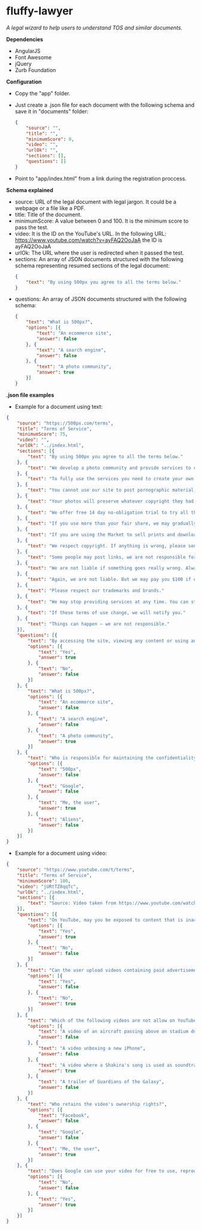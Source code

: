 fluffy-lawyer
=============

*A legal wizard to help users to understand TOS and similar documents.*

**Dependencies**
* AngularJS
* Font Awesome
* jQuery
* Zurb Foundation

**Configuration**
* Copy the "app" folder.

* Just create a .json file for each document with the following schema and save it in "documents" folder:
    ```json
    {
        "source": "",
        "title": "",
        "minimumScore": 0,
        "video": "",
        "urlOk": "",
        "sections": [],
        "questions": []
    }
    ```

* Point to "app/index.html" from a link during the registration proccess.
  
**Schema explained**
* source: URL of the legal document with legal jargon. It could be a webpage or a file like a PDF.
* title: Title of the document.
* minimumScore: A value between 0 and 100. It is the minimum score to pass the test.
* video: It is the ID on the YouTube's URL. In the following URL: https://www.youtube.com/watch?v=ayFAQ2OoJaA the ID is ayFAQ2OoJaA
* urlOk: The URL where the user is redirected when it passed the test.
* sections: An array of JSON documents structured with the following schema representing resumed sections of the legal document:
    ```json
    {
        "text": "By using 500px you agree to all the terms below."
    }
    ```
* questions: An array of JSON documents structured with the following schema:
    ```json
    {
        "text": "What is 500px?",
        "options": [{
            "text": "An ecommerce site",
            "answer": false
        }, {
            "text": "A search engine",
            "answer": false
        }, {
            "text": "A photo community",
            "answer": true
        }]
    }
    ```
**.json file examples**
* Example for a document using text:
```json
{
    "source": "https://500px.com/terms",
    "title": "Terms of Service",
    "minimumScore": 75,
    "video": "",
    "urlOk": "../index.html",
    "sections": [{
        "text": "By using 500px you agree to all the terms below."
    }, {
        "text": "We develop a photo community and provide services to create online portfolios and we will develop more features and services in the future. At times things can go wrong and the service may be interrupted. Unlikely, but sometimes things can go really wrong."
    }, {
        "text": "To fully use the services you need to create your own account, without violating other peoples' rights."
    }, {
        "text": "You cannot use our site to post pornographic material, harass people, send spam, negatively vote on all photos, and do other crazy stuff. Be reasonable and responsible, don't do anything stupid and you'll be fine."
    }, {
        "text": "Your photos will preserve whatever copyright they had before uploading to this site. We will protect the copyright and will not sell your photos without your permission."
    }, {
        "text": "We offer free 14 day no-obligation trial to try all the features of Awesome and Plus accounts. Refunds apply only to services described on upgrade page."
    }, {
        "text": "If you use more than your fair share, we may gradually limit your account."
    }, {
        "text": "If you are using the Market to sell prints and downloads of your photos for profit, you give us permission to print photos and deliver downloads. Your photos will be kept safe."
    }, {
        "text": "We respect copyright. If anything is wrong, please send an email with all the details to help@500px.com."
    }, {
        "text": "Some people may post links, we are not responsible for those links."
    }, {
        "text": "We are not liable if something goes really wrong. Always have a backup of your photos."
    }, {
        "text": "Again, we are not liable. But we may pay you $100 if our server flies into your window."
    }, {
        "text": "Please respect our trademarks and brands."
    }, {
        "text": "We may stop providing services at any time. You can stop using your account or close it at any time as well."
    }, {
        "text": "If these terms of use change, we will notify you."
    }, {
        "text": "Things can happen — we are not responsible."
    }],
    "questions": [{
        "text": "By accessing the site, viewing any content or using any services available on the site, are you agreeing to be bound by these terms?",
        "options": [{
            "text": "Yes",
            "answer": true
        }, {
            "text": "No",
            "answer": false
        }]
    }, {
        "text": "What is 500px?",
        "options": [{
            "text": "An ecommerce site",
            "answer": false
        }, {
            "text": "A search engine",
            "answer": false
        }, {
            "text": "A photo community",
            "answer": true
        }]
    }, {
        "text": "Who is responsible for maintaining the confidentiality of your password?",
        "options": [{
            "text": "500px",
            "answer": false
        }, {
            "text": "Google",
            "answer": false
        }, {
            "text": "Me, the user",
            "answer": true
        }, {
            "text": "Aliens",
            "answer": false
        }]
    }]
}
```

* Example for a document using video:
```json
{
    "source": "https://www.youtube.com/t/terms",
    "title": "Terms of Service",
    "minimumScore": 100,
    "video": "jURtTZ8qqTc",
    "urlOk": "../index.html",
    "sections": [{
        "text": "Source: Video taken from https://www.youtube.com/watch?v=jURtTZ8qqTc"
    }],
    "questions": [{
        "text": "On YouTube, may you be exposed to content that is inaccurate, offensive, indecent, or objectionable?",
        "options": [{
            "text": "Yes",
            "answer": true
        }, {
            "text": "No",
            "answer": false
        }]
    }, {
        "text": "Can the user upload videos containing paid advertisement?",
        "options": [{
            "text": "Yes",
            "answer": false
        }, {
            "text": "No",
            "answer": true
        }]
    }, {
        "text": "Which of the following videos are not allow on YouTube?",
        "options": [{
            "text": "A video of an aircraft passing above an stadium during the National Anthem.",
            "answer": false
        }, {
            "text": "A video unboxing a new iPhone",
            "answer": false
        }, {
            "text": "A video where a Shakira's song is used as soundtrack",
            "answer": true
        }, {
            "text": "A trailer of Guardians of the Galaxy",
            "answer": false
        }]
    }, {
        "text": "Who retains the video's ownership rights?",
        "options": [{
            "text": "Facebook",
            "answer": false
        }, {
            "text": "Google",
            "answer": false
        }, {
            "text": "Me, the user",
            "answer": true
        }]
    }, {
        "text": "Does Google can use your video for free to use, reproduce, distribute, prepare derivative works of, display, publish and adapt?",
        "options": [{
            "text": "No",
            "answer": false
        }, {
            "text": "Yes",
            "answer": true
        }]
    }]
}
```